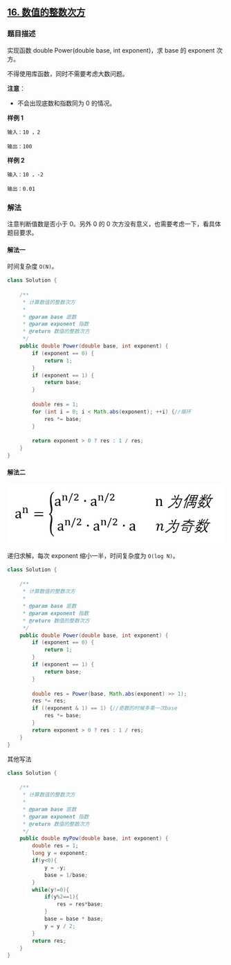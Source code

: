 ## [16. 数值的整数次方](https://leetcode.cn/problems/shu-zhi-de-zheng-shu-ci-fang-lcof/)

### 题目描述

实现函数 double Power(double base, int exponent)，求 base 的 exponent 次方。

不得使用库函数，同时不需要考虑大数问题。

**注意**：

- 不会出现底数和指数同为 0 的情况。

**样例 1**

```
输入：10 ，2

输出：100
```

**样例 2**

```
输入：10 ，-2

输出：0.01
```

### 解法

注意判断值数是否小于 0。另外 0 的 0 次方没有意义，也需要考虑一下，看具体题目要求。

#### 解法一

时间复杂度 `O(N)`。

```java
class Solution {

    /**
     * 计算数值的整数次方
     *
     * @param base 底数
     * @param exponent 指数
     * @return 数值的整数次方
     */
    public double Power(double base, int exponent) {
        if (exponent == 0) {
            return 1;
        }
        if (exponent == 1) {
            return base;
        }

        double res = 1;
        for (int i = 0; i < Math.abs(exponent); ++i) {//循环
            res *= base;
        }

        return exponent > 0 ? res : 1 / res;
    }
}
```

#### 解法二

![odd-even](../images/odd-even.png)

递归求解，每次 exponent 缩小一半，时间复杂度为 `O(log N)`。

```java
class Solution {

    /**
     * 计算数值的整数次方
     *
     * @param base 底数
     * @param exponent 指数
     * @return 数值的整数次方
     */
    public double Power(double base, int exponent) {
        if (exponent == 0) {
            return 1;
        }
        if (exponent == 1) {
            return base;
        }

        double res = Power(base, Math.abs(exponent) >> 1);
        res *= res;
        if ((exponent & 1) == 1) {//奇数的时候多乘一次base
            res *= base;
        }
        return exponent > 0 ? res : 1 / res;
    }
}
```
其他写法
```java
class Solution {

    /**
     * 计算数值的整数次方
     *
     * @param base 底数
     * @param exponent 指数
     * @return 数值的整数次方
     */
    public double myPow(double base, int exponent) {
        double res = 1;
        long y = exponent;
        if(y<0){
            y = -y;
            base = 1/base;
        }
        while(y!=0){
            if(y%2==1){
                res = res*base;
            }
            base = base * base;
            y = y / 2;
        }
        return res;
    }
}
```
